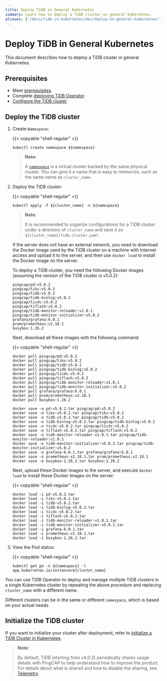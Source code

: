 ```yaml
---
title: Deploy TiDB in General Kubernetes
summary: Learn how to deploy a TiDB cluster on general Kubernetes.
aliases: ['/docs/tidb-in-kubernetes/dev/deploy-on-general-kubernetes/']
---
```


# Deploy TiDB in General Kubernetes

This document describes how to deploy a TiDB cluster in general Kubernetes.

## Prerequisites

- Meet [prerequisites](prerequisites.md).
- Complete [deploying TiDB Operator](deploy-tidb-operator.md).
- [Configure the TiDB cluster](configure-a-tidb-cluster.md)

## Deploy the TiDB cluster

1. Create `Namespace`:

    {{< copyable "shell-regular" >}}

    ``` shell
    kubectl create namespace ${namespace}
    ```

    > **Note:**
    >
    > A [`namespace`](https://kubernetes.io/docs/concepts/overview/working-with-objects/namespaces/) is a virtual cluster backed by the same physical cluster. You can give it a name that is easy to memorize, such as the same name as `cluster_name`.

2. Deploy the TiDB cluster:

    {{< copyable "shell-regular" >}}

    ``` shell
    kubectl apply -f ${cluster_name} -n ${namespace}
    ```

    > **Note:**
    >
    > It is recommended to organize configurations for a TiDB cluster under a directory of `cluster_name` and save it as `${cluster_name}/tidb-cluster.yaml`.

    If the server does not have an external network, you need to download the Docker image used by the TiDB cluster on a machine with Internet access and upload it to the server, and then use `docker load` to install the Docker image on the server.

    To deploy a TiDB cluster, you need the following Docker images (assuming the version of the TiDB cluster is v5.0.2):

    ```shell
    pingcap/pd:v5.0.2
    pingcap/tikv:v5.0.2
    pingcap/tidb:v5.0.2
    pingcap/tidb-binlog:v5.0.2
    pingcap/ticdc:v5.0.2
    pingcap/tiflash:v5.0.2
    pingcap/tidb-monitor-reloader:v1.0.1
    pingcap/tidb-monitor-initializer:v5.0.2
    grafana/grafana:6.0.1
    prom/prometheus:v2.18.1
    busybox:1.26.2
    ```

    Next, download all these images with the following command:

    {{< copyable "shell-regular" >}}

    ```shell
    docker pull pingcap/pd:v5.0.2
    docker pull pingcap/tikv:v5.0.2
    docker pull pingcap/tidb:v5.0.2
    docker pull pingcap/tidb-binlog:v5.0.2
    docker pull pingcap/ticdc:v5.0.2
    docker pull pingcap/tiflash:v5.0.2
    docker pull pingcap/tidb-monitor-reloader:v1.0.1
    docker pull pingcap/tidb-monitor-initializer:v5.0.2
    docker pull grafana/grafana:6.0.1
    docker pull prom/prometheus:v2.18.1
    docker pull busybox:1.26.2

    docker save -o pd-v5.0.2.tar pingcap/pd:v5.0.2
    docker save -o tikv-v5.0.2.tar pingcap/tikv:v5.0.2
    docker save -o tidb-v5.0.2.tar pingcap/tidb:v5.0.2
    docker save -o tidb-binlog-v5.0.2.tar pingcap/tidb-binlog:v5.0.2
    docker save -o ticdc-v5.0.2.tar pingcap/ticdc:v5.0.2
    docker save -o tiflash-v5.0.2.tar pingcap/tiflash:v5.0.2
    docker save -o tidb-monitor-reloader-v1.0.1.tar pingcap/tidb-monitor-reloader:v1.0.1
    docker save -o tidb-monitor-initializer-v5.0.2.tar pingcap/tidb-monitor-initializer:v5.0.2
    docker save -o grafana-6.0.1.tar grafana/grafana:6.0.1
    docker save -o prometheus-v2.18.1.tar prom/prometheus:v2.18.1
    docker save -o busybox-1.26.2.tar busybox:1.26.2
    ```

    Next, upload these Docker images to the server, and execute `docker load` to install these Docker images on the server:

    {{< copyable "shell-regular" >}}

    ```shell
    docker load -i pd-v5.0.2.tar
    docker load -i tikv-v5.0.2.tar
    docker load -i tidb-v5.0.2.tar
    docker load -i tidb-binlog-v5.0.2.tar
    docker load -i ticdc-v5.0.2.tar
    docker load -i tiflash-v5.0.2.tar
    docker load -i tidb-monitor-reloader-v1.0.1.tar
    docker load -i tidb-monitor-initializer-v5.0.2.tar
    docker load -i grafana-6.0.1.tar
    docker load -i prometheus-v2.18.1.tar
    docker load -i busybox-1.26.2.tar
    ```

3. View the Pod status:

    {{< copyable "shell-regular" >}}

    ``` shell
    kubectl get po -n ${namespace} -l app.kubernetes.io/instance=${cluster_name}
    ```

You can use TiDB Operator to deploy and manage multiple TiDB clusters in a single Kubernetes cluster by repeating the above procedure and replacing `cluster_name` with a different name.

Different clusters can be in the same or different `namespace`, which is based on your actual needs.

## Initialize the TiDB cluster

If you want to initialize your cluster after deployment, refer to [Initialize a TiDB Cluster in Kubernetes](initialize-a-cluster.md).

> **Note:**
>
> By default, TiDB (starting from v4.0.2) periodically shares usage details with PingCAP to help understand how to improve the product. For details about what is shared and how to disable the sharing, see [Telemetry](https://docs.pingcap.com/tidb/stable/telemetry).
